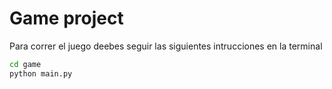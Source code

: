 # Game project

Para correr el juego deebes seguir las siguientes intrucciones en la terminal

```sh
cd game
python main.py
```